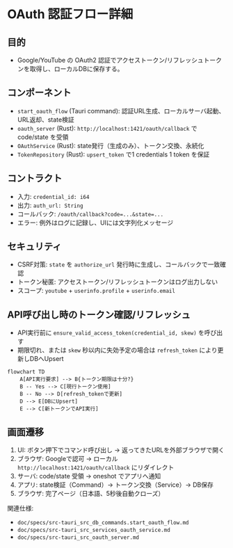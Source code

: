 # OAuth 認証フロー詳細

## 目的

- Google/YouTube の OAuth2 認証でアクセストークン/リフレッシュトークンを取得し、ローカルDBに保存する。

## コンポーネント

- `start_oauth_flow` (Tauri command): 認証URL生成、ローカルサーバ起動、URL返却、state検証
- `oauth_server` (Rust): `http://localhost:1421/oauth/callback` で code/state を受領
- `OAuthService` (Rust): state発行（生成のみ）、トークン交換、永続化
- `TokenRepository` (Rust): `upsert_token` で1 credentials 1 token を保証

## コントラクト

- 入力: `credential_id: i64`
- 出力: `auth_url: String`
- コールバック: `/oauth/callback?code=...&state=...`
- エラー: 例外はログに記録し、UIには文字列化メッセージ

## セキュリティ

- CSRF対策: `state` を `authorize_url` 発行時に生成し、コールバックで一致確認
- トークン秘匿: アクセストークン/リフレッシュトークンはログ出力しない
- スコープ: `youtube` + `userinfo.profile` + `userinfo.email`

## API呼び出し時のトークン確認/リフレッシュ

- API実行前に `ensure_valid_access_token(credential_id, skew)` を呼び出す
- 期限切れ、または `skew` 秒以内に失効予定の場合は `refresh_token` により更新しDBへUpsert

```mermaid
flowchart TD
	A[API実行要求] --> B{トークン期限は十分?}
	B -- Yes --> C[現行トークン使用]
	B -- No --> D[refresh_tokenで更新]
	D --> E[DBにUpsert]
	E --> C[新トークンでAPI実行]
```

## 画面遷移

1. UI: ボタン押下でコマンド呼び出し → 返ってきたURLを外部ブラウザで開く
2. ブラウザ: Googleで認可 → ローカル `http://localhost:1421/oauth/callback` にリダイレクト
3. サーバ: code/state 受領 → oneshot でアプリへ通知
4. アプリ: state検証（Command）→ トークン交換（Service）→ DB保存
5. ブラウザ: 完了ページ（日本語、5秒後自動クローズ）

関連仕様:

- `doc/specs/src-tauri_src_db_commands.start_oauth_flow.md`
- `doc/specs/src-tauri_src_services_oauth_service.md`
- `doc/specs/src-tauri_src_oauth_server.md`

